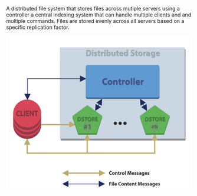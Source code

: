 A distributed file system that stores files across mutiple servers using a controller a central indexing system that can handle
multiple clients and and multiple commands. Files are stored evenly across all servers based on a specific replication factor.

![alt text](https://github.com/dmh1g19/DFS/blob/main/YnzUALn.jpeg?raw=true)
